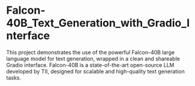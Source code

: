 # Falcon-40B_Text_Generation_with_Gradio_Interface
This project demonstrates the use of the powerful Falcon-40B large language model for text generation, wrapped in a clean and shareable Gradio interface. Falcon-40B is a state-of-the-art open-source LLM developed by TII, designed for scalable and high-quality text generation tasks.

